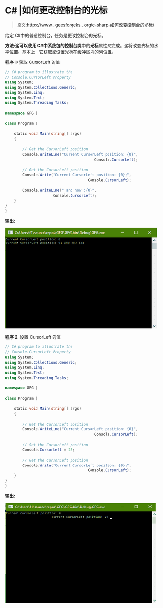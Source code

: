 # C# |如何更改控制台的光标

> 原文:[https://www . geesforgeks . org/c-sharp-如何改变控制台的光标/](https://www.geeksforgeeks.org/c-sharp-how-to-change-the-cursorleft-of-the-console/)

给定 C#中的普通控制台，任务是更改控制台的光标。

**方法:**这可以使用 C#中系统包的**控制台**类中的**光标**属性来完成。这将改变光标的水平位置。基本上，它获取或设置光标在缓冲区内的列位置。

**程序 1:** 获取 CursorLeft 的值

```cs
// C# program to illustrate the
// Console.CursorLeft Property
using System;
using System.Collections.Generic;
using System.Linq;
using System.Text;
using System.Threading.Tasks;

namespace GFG {

class Program {

    static void Main(string[] args)
    {

        // Get the CursorLeft position
        Console.WriteLine("Current CursorLeft position: {0}",
                                         Console.CursorLeft);

        // Get the CursorLeft position
        Console.Write("Current CursorLeft position: {0};",
                                      Console.CursorLeft);

        Console.WriteLine(" and now :{0}",
                      Console.CursorLeft);
    }
}
}
```

**输出:**

![](img/85f97988170b4781fec58328948991c4.png)

**程序 2:** 设置 CursorLeft 的值

```cs
// C# program to illustrate the
// Console.CursorLeft Property
using System;
using System.Collections.Generic;
using System.Linq;
using System.Text;
using System.Threading.Tasks;

namespace GFG {

class Program {

    static void Main(string[] args)
    {

        // Get the CursorLeft position
        Console.WriteLine("Current CursorLeft position: {0}",
                                         Console.CursorLeft);

        // Set the CursorLeft position
        Console.CursorLeft = 25;

        // Get the CursorLeft position
        Console.Write("Current CursorLeft position: {0};",
                                      Console.CursorLeft);
    }
}
}
```

**输出:**

![](img/f9b0bab001c974e801754141bbab39b0.png)